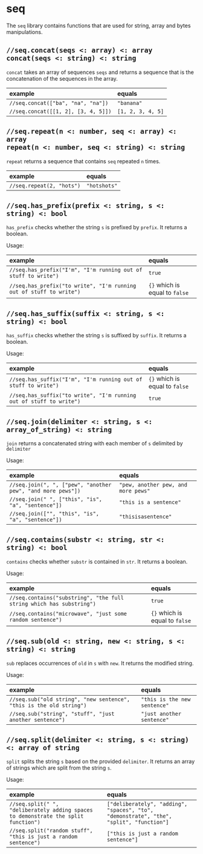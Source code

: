 # seq

The `seq` library contains functions that are used for string, array and bytes manipulations.

## `//seq.concat(seqs <: array) <: array` <br/> `concat(seqs <: string) <: string`

`concat` takes an array of sequences `seqs` and returns a sequence that is
the concatenation of the sequences in the array.

| example | equals |
|:-|:-|
| `//seq.concat(["ba", "na", "na"])` | `"banana"` |
| `//seq.concat([[1, 2], [3, 4, 5]])` | `[1, 2, 3, 4, 5]` |

## `//seq.repeat(n <: number, seq <: array) <: array` <br/> `repeat(n <: number, seq <: string) <: string`

`repeat` returns a sequence that contains `seq` repeated `n` times.

| example | equals |
|:-|:-|
| `//seq.repeat(2, "hots")` | `"hotshots"` |


## `//seq.has_prefix(prefix <: string, s <: string) <: bool`

`has_prefix` checks whether the string `s` is prefixed by `prefix`. It returns a boolean.

Usage:

| example | equals |
|:-|:-|
| `//seq.has_prefix("I'm", "I'm running out of stuff to write")` | `true` |
| `//seq.has_prefix("to write", "I'm running out of stuff to write")` | `{}` which is equal to `false` |

## `//seq.has_suffix(suffix <: string, s <: string) <: bool`

`has_suffix` checks whether the string `s` is suffixed by `suffix`. It returns a boolean.

Usage:

| example | equals |
|:-|:-|
| `//seq.has_suffix("I'm", "I'm running out of stuff to write")` | `{}` which is equal to `false` |
| `//seq.has_suffix("to write", "I'm running out of stuff to write")` | `true` |

## `//seq.join(delimiter <: string, s <: array_of_string) <: string`

`join` returns a concatenated string with each member of `s` delimited by `delimiter`

Usage:

| example | equals |
|:-|:-|
| `//seq.join(", ", ["pew", "another pew", "and more pews"])` | `"pew, another pew, and more pews"` |
| `//seq.join(" ", ["this", "is", "a", "sentence"])` | `"this is a sentence"` |
| `//seq.join(["", "this", "is", "a", "sentence"])` | `"thisisasentence"` |

## `//seq.contains(substr <: string, str <: string) <: bool`

`contains` checks whether `substr` is contained in `str`. It returns a
boolean.

Usage:

| example | equals |
|:-|:-|
| `//seq.contains("substring", "the full string which has substring")` | `true` |
| `//seq.contains("microwave", "just some random sentence")` | `{}` which is equal to `false` |

## `//seq.sub(old <: string, new <: string, s <: string) <: string`

`sub` replaces occurrences of `old` in `s`  with `new`. It returns the modified string.

Usage:

| example | equals |
|:-|:-|
| `//seq.sub("old string", "new sentence", "this is the old string")` | `"this is the new sentence"` |
| `//seq.sub("string", "stuff", "just another sentence")` | `"just another sentence"` |

## `//seq.split(delimiter <: string, s <: string) <: array of string`

`split` splits the string `s` based on the provided `delimiter`. It returns an array of strings
which are split from the string `s`.

Usage:

| example | equals |
|:-|:-|
| `//seq.split(" ", "deliberately adding spaces to demonstrate the split function")` | `["deliberately", "adding", "spaces", "to", "demonstrate", "the", "split", "function"]` |
| `//seq.split("random stuff", "this is just a random sentence")` | `["this is just a random sentence"]` |

